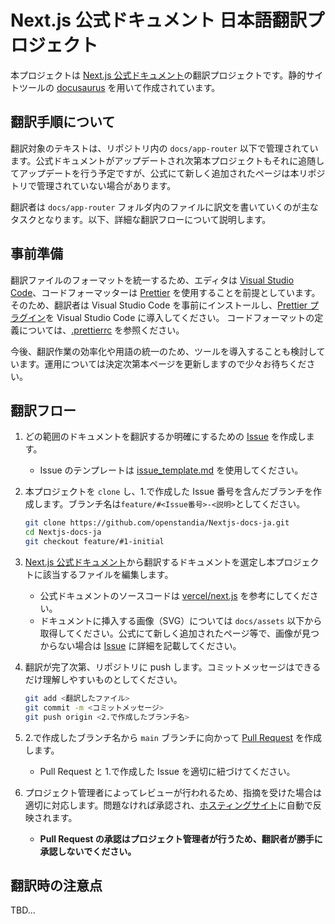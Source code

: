 # Next.js 公式ドキュメント 日本語翻訳プロジェクト

本プロジェクトは [Next.js 公式ドキュメント](https://nextjs.org/docs)の翻訳プロジェクトです。静的サイトツールの [docusaurus](https://docusaurus.io/) を用いて作成されています。

## 翻訳手順について

翻訳対象のテキストは、リポジトリ内の `docs/app-router` 以下で管理されています。公式ドキュメントがアップデートされ次第本プロジェクトもそれに追随してアップデートを行う予定ですが、公式にて新しく追加されたページは本リポジトリで管理されていない場合があります。

翻訳者は `docs/app-router` フォルダ内のファイルに訳文を書いていくのが主なタスクとなります。以下、詳細な翻訳フローについて説明します。

## 事前準備

翻訳ファイルのフォーマットを統一するため、エディタは [Visual Studio Code](https://code.visualstudio.com/)、コードフォーマッターは [Prettier](https://prettier.io/) を使用することを前提としています。<br>そのため、翻訳者は Visual Studio Code を事前にインストールし、[Prettier プラグイン](https://marketplace.visualstudio.com/items?itemName=esbenp.prettier-vscode)を Visual Studio Code に導入してください。
コードフォーマットの定義については、[.prettierrc](https://github.com/openstandia/Nextjs-docs-ja/blob/main/.prettierrc) を参照ください。

今後、翻訳作業の効率化や用語の統一のため、ツールを導入することも検討しています。運用については決定次第本ページを更新しますので少々お待ちください。

## 翻訳フロー

1. どの範囲のドキュメントを翻訳するか明確にするための [Issue](https://github.com/openstandia/Nextjs-docs-ja/issues) を作成します。
   - Issue のテンプレートは [issue_template.md](https://github.com/openstandia/Nextjs-docs-ja/blob/main/.github/ISSUE_TEMPLATE/issue_template.md) を使用してください。
2. 本プロジェクトを `clone` し、1.で作成した Issue 番号を含んだブランチを作成します。ブランチ名は`feature/#<Issue番号>-<説明>`としてください。

   ```bash
   git clone https://github.com/openstandia/Nextjs-docs-ja.git
   cd Nextjs-docs-ja
   git checkout feature/#1-initial
   ```

3. [Next.js 公式ドキュメント](https://nextjs.org/docs)から翻訳するドキュメントを選定し本プロジェクトに該当するファイルを編集します。
   - 公式ドキュメントのソースコードは [vercel/next.js](https://github.com/vercel/next.js/tree/canary/docs) を参考にしてください。
   - ドキュメントに挿入する画像（SVG）については `docs/assets` 以下から取得してください。公式にて新しく追加されたページ等で、画像が見つからない場合は [Issue](https://github.com/openstandia/Nextjs-docs-ja/issues) に詳細を記載してください。
4. 翻訳が完了次第、リポジトリに push します。コミットメッセージはできるだけ理解しやすいものとしてください。

   ```bash
   git add <翻訳したファイル>
   git commit -m <コミットメッセージ>
   git push origin <2.で作成したブランチ名>
   ```

5. 2.で作成したブランチ名から `main` ブランチに向かって [Pull Request](https://github.com/openstandia/Nextjs-docs-ja/pulls) を作成します。
   - Pull Request と 1.で作成した Issue を適切に紐づけてください。
6. プロジェクト管理者によってレビューが行われるため、指摘を受けた場合は適切に対応します。問題なければ承認され、[ホスティングサイト]()に自動で反映されます。
   - **Pull Request の承認はプロジェクト管理者が行うため、翻訳者が勝手に承認しないでください。**

## 翻訳時の注意点

TBD...
